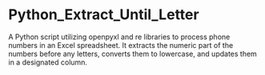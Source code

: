 # Python_Extract_Until_Letter
 A Python script utilizing openpyxl and re libraries to process phone numbers in an Excel spreadsheet. It extracts the numeric part of the numbers before any letters, converts them to lowercase, and updates them in a designated column.
